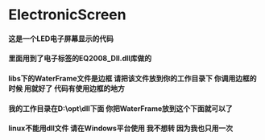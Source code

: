 # ElectronicScreen
#### 这是一个LED电子屏幕显示的代码
#### 里面用到了电子标签的EQ2008_Dll.dll库做的
#### libs下的WaterFrame文件是边框 请把该文件放到你的工作目录下 你调用边框的时候 用就好了 代码有使用边框的地方
#### 我的工作目录在D:\opt\dll下面 你把WaterFrame放到这个下面就可以了
#### linux不能用dll文件 请在Windows平台使用 我不想转 因为我也只用一次

